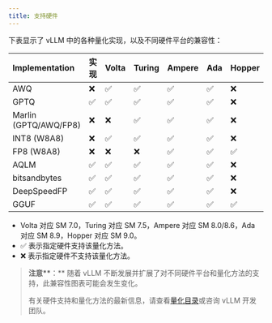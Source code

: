 ```yaml
---
title: 支持硬件
---
```


下表显示了 vLLM 中的各种量化实现，以及不同硬件平台的兼容性：

| Implementation        | 实现 | Volta | Turing | Ampere | Ada | Hopper | AMD GPU | Intel GPU | x86 CPU | AWS Inferentia | Google TPU |
| :-------------------- | :--- | :---- | :----- | :----- | :-- | :----- | :------ | :-------- | :------ | :------------- | ---------- |
| AWQ                   | ❌   | ✅︎   | ✅︎    | ✅︎    | ✅︎ | ❌     | ✅︎     | ✅︎       | ❌      | ❌             |
| GPTQ                  | ✅︎  | ✅︎   | ✅︎    | ✅︎    | ✅︎ | ❌     | ✅︎     | ✅︎       | ❌      | ❌             |
| Marlin (GPTQ/AWQ/FP8) | ❌   | ❌    | ✅︎    | ✅︎    | ✅︎ | ❌     | ❌      | ❌        | ❌      | ❌             |
| INT8 (W8A8)           | ❌   | ✅︎   | ✅︎    | ✅︎    | ✅︎ | ❌     | ❌      | ✅︎       | ❌      | ❌             |
| FP8 (W8A8)            | ❌   | ❌    | ❌     | ✅︎    | ✅︎ | ✅︎    | ❌      | ❌        | ❌      | ❌             |
| AQLM                  | ✅︎  | ✅︎   | ✅︎    | ✅︎    | ✅︎ | ❌     | ❌      | ❌        | ❌      | ❌             |
| bitsandbytes          | ✅︎  | ✅︎   | ✅︎    | ✅︎    | ✅︎ | ❌     | ❌      | ❌        | ❌      | ❌             |
| DeepSpeedFP           | ✅︎  | ✅︎   | ✅︎    | ✅︎    | ✅︎ | ❌     | ❌      | ❌        | ❌      | ❌             |
| GGUF                  | ✅︎  | ✅︎   | ✅︎    | ✅︎    | ✅︎ | ✅︎    | ❌      | ❌        | ❌      | ❌             |

- Volta 对应 SM 7.0，Turing 对应 SM 7.5，Ampere 对应 SM 8.0/8.6，Ada 对应 SM 8.9，Hopper 对应 SM 9.0。
- ✅︎ 表示指定硬件支持该量化方法。
- ❌ 表示指定硬件不支持该量化方法。

> **注意\*\***：\*\*
> 随着 vLLM 不断发展并扩展了对不同硬件平台和量化方法的支持，此兼容性图表可能会发生变化。
>
> 有关硬件支持和量化方法的最新信息，请查看[量化目录](https://github.com/vllm-project/vllm/tree/main/vllm/model_executor/layers/quantization)或咨询 vLLM 开发团队。
